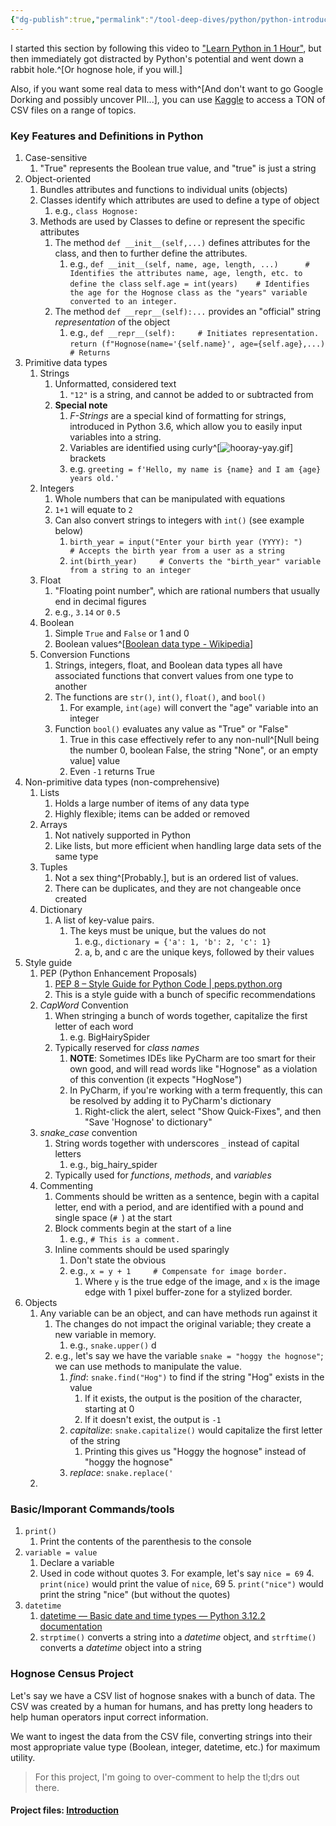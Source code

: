 ```yaml
---
{"dg-publish":true,"permalink":"/tool-deep-dives/python/python-introduction/"}
---
```


I started this section by following this video to ["Learn Python in 1 Hour"](https://www.youtube.com/watch?v=kqtD5dpn9C8), but then immediately got distracted by Python's potential and went down a rabbit hole.^[Or hognose hole, if you will.]

Also, if you want some real data to mess with^[And don't want to go Google Dorking and possibly uncover PII...], you can use [Kaggle](https://www.kaggle.com/datasets) to access a TON of CSV files on a range of topics. 

### Key Features and Definitions in Python
1. Case-sensitive
	1. "True" represents the Boolean true value, and "true" is just a string
2. Object-oriented
	1. Bundles attributes and functions to individual units (objects)
	2. Classes identify which attributes are used to define a type of object
		1. e.g., `class Hognose:`
	3. Methods are used by Classes to define or represent the specific attributes
		1. The method `def __init__(self,...)` defines attributes for the class, and then to further define the attributes.
			1. e.g., `def __init__(self, name, age, length, ...)      # Identifies the attributes name, age, length, etc. to define the class` 
			   `self.age = int(years)    # Identifies the age for the Hognose class as the "years" variable converted to an integer.` 
		2. The method `def __repr__(self):...` provides an "official" string *representation* of the object
			1. e.g., `def __repr__(self):     # Initiates representation.`
			   `return (f"Hognose(name='{self.name}', age={self.age},...)       # Returns `
3. Primitive data types
	1. Strings
		1. Unformatted, considered text
			1. `"12"` is a string, and cannot be added to or subtracted from
		2. **Special note**
			1. *F-Strings* are a special kind of formatting for strings, introduced in Python 3.6, which allow you to easily input variables into a string.
			2. Variables are identified using curly^[![hooray-yay.gif](/img/user/Attachments/hooray-yay.gif)] brackets
			3. e.g. `greeting = f'Hello, my name is {name} and I am {age} years old.'`
	2. Integers
		1. Whole numbers that can be manipulated with equations
		2. `1+1` will equate to `2`
		3. Can also convert strings to integers with `int()` (see example below)
			1. `birth_year = input("Enter your birth year (YYYY): ")     # Accepts the birth year from a user as a string`
			2. `int(birth_year)     # Converts the "birth_year" variable from a string to an integer`
	3. Float
		1. "Floating point number", which are rational numbers that usually end in decimal figures
		2. e.g., `3.14` or `0.5`
	4. Boolean
		1. Simple `True` and `False` or 1 and 0
		2. Boolean values^[[Boolean data type - Wikipedia](https://en.wikipedia.org/wiki/Boolean_data_type)]
	5. Conversion Functions
		1. Strings, integers, float, and Boolean data types all have associated functions that convert values from one type to another
		2. The functions are `str()`, `int()`, `float()`, and `bool()`
			1. For example, `int(age)` will convert the "age" variable into an integer
		3.  Function `bool()` evaluates any value as "True" or "False"
			1. True in this case effectively refer to any non-null^[Null being the number 0, boolean False, the string "None", or an empty value] value
			2. Even `-1` returns True
4. Non-primitive data types (non-comprehensive)
	1. Lists
		1. Holds a large number of items of any data type
		2. Highly flexible; items can be added or removed
	2. Arrays
		1. Not natively supported in Python
		2. Like lists, but more efficient when handling large data sets of the same type
	3. Tuples
		1. Not a sex thing^[Probably.], but is an ordered list of values.
		2. There can be duplicates, and they are not changeable once created
	4. Dictionary
		1. A list of key-value pairs.
			1. The keys must be unique, but the values do not
				1. e.g., `dictionary = {'a': 1, 'b': 2, 'c': 1}`
				2. a, b, and c are the unique keys, followed by their values
5. Style guide
	1. PEP (Python Enhancement Proposals)
		1. [PEP 8 – Style Guide for Python Code | peps.python.org](https://peps.python.org/pep-0008/)
		2. This is a style guide with a bunch of specific recommendations 
	2. *CapWord* Convention
		1. When stringing a bunch of words together, capitalize the first letter of each word
			1. e.g. BigHairySpider
		2. Typically reserved for *class names*
			1. **NOTE**: Sometimes IDEs like PyCharm are too smart for their own good, and will read words like "Hognose" as a violation of this convention (it expects "HogNose")
			2. In PyCharm, if you're working with a term frequently, this can be resolved by adding it to PyCharm's dictionary
				1. Right-click the alert, select "Show Quick-Fixes", and then "Save 'Hognose' to dictionary"
	3. *snake_case* convention
		1. String words together with underscores `_` instead of capital letters
			1. e.g., big_hairy_spider
		2. Typically used for *functions*, *methods*, and *variables*
	4. Commenting
		1. Comments should be written as a sentence, begin with a capital letter, end with a period, and are identified with a pound and single space (`# `) at the start
		2. Block comments begin at the start of a line
			1. e.g., `# This is a comment.`
		3. Inline comments should be used sparingly
			1. Don't state the obvious
			2. e.g., `x = y + 1     # Compensate for image border.`
				1. Where `y` is the true edge of the image, and `x` is the image edge with 1 pixel buffer-zone for a stylized border.
6. Objects
	1. Any variable can be an object, and can have methods run against it
		1. The changes do not impact the original variable; they create a new variable in memory.
			1. e.g., `snake.upper()` d
		2. e.g., let's say we have the variable `snake = "hoggy the hognose"`; we can use methods to manipulate the value.
			1. *find*: `snake.find("Hog")` to find if the string "Hog" exists in the value
				1. If it exists, the output is the position of the character, starting at 0
				2. If it doesn't exist, the output is `-1`
			2. *capitalize*: `snake.capitalize()` would capitalize the first letter of the string
				1. Printing this gives us "Hoggy the hognose" instead of "hoggy the hognose"
			3. *replace*: `snake.replace('`
	3. 



### Basic/Imporant Commands/tools
1. `print()`
	1. Print the contents of the parenthesis to the console
2. `variable = value`
	1. Declare a variable
	2. Used in code without quotes
		3. For example, let's say `nice = 69`
		4. `print(nice)` would print the value of `nice`, 69
		5. `print("nice")` would print the string "nice" (but without the quotes)
3. `datetime`
	1. [datetime — Basic date and time types — Python 3.12.2 documentation](https://docs.python.org/3/library/datetime.html)
	2. `strptime()` converts a string into a *datetime* object, and `strftime()` converts a *datetime* object into a string

### Hognose Census Project

Let's say we have a CSV list of hognose snakes with a bunch of data. The CSV was created by a human for humans, and has pretty long headers to help human operators input correct information.

We want to ingest the data from the CSV file, converting strings into their most appropriate value type (Boolean, integer, datetime, etc.) for maximum utility.

> For this project, I'm going to over-comment to help the tl;drs out there.

#### Project files: [Introduction](https://github.com/WiseGuru/learning-python/tree/main/Introduction)
